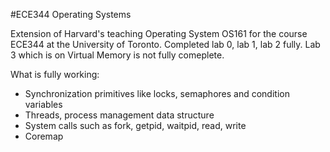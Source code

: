 #ECE344 Operating Systems

Extension of Harvard's teaching Operating System OS161 for the course ECE344 at the University of Toronto.
Completed lab 0, lab 1, lab 2 fully.
Lab 3 which is on Virtual Memory is not fully comeplete.


What is fully working:

- Synchronization primitives like locks, semaphores and condition variables
- Threads, process management data structure
- System calls such as fork, getpid, waitpid, read, write
- Coremap

